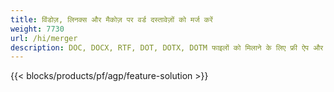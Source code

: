 ```yaml
---
title: विंडोज़, लिनक्स और मैकोज़ पर वर्ड दस्तावेज़ों को मर्ज करें 
weight: 7730
url: /hi/merger
description: DOC, DOCX, RTF, DOT, DOTX, DOTM फाइलों को मिलाने के लिए फ्री ऐप और एपीआई
---
```


{{< blocks/products/pf/agp/feature-solution >}} 

